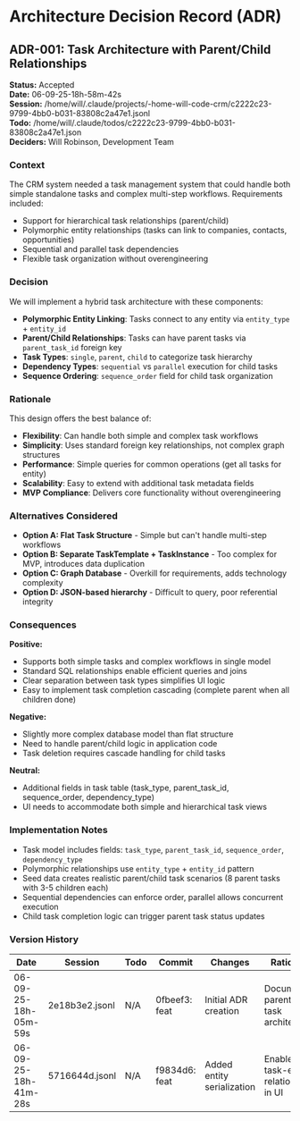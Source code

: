 # Architecture Decision Record (ADR)

## ADR-001: Task Architecture with Parent/Child Relationships

**Status:** Accepted  
**Date:** 06-09-25-18h-58m-42s  
**Session:** /home/will/.claude/projects/-home-will-code-crm/c2222c23-9799-4bb0-b031-83808c2a47e1.jsonl  
**Todo:** /home/will/.claude/todos/c2222c23-9799-4bb0-b031-83808c2a47e1.json  
**Deciders:** Will Robinson, Development Team

### Context

The CRM system needed a task management system that could handle both simple standalone tasks and complex multi-step workflows. Requirements included:

- Support for hierarchical task relationships (parent/child)
- Polymorphic entity relationships (tasks can link to companies, contacts, opportunities)
- Sequential and parallel task dependencies
- Flexible task organization without overengineering

### Decision

We will implement a hybrid task architecture with these components:

- **Polymorphic Entity Linking**: Tasks connect to any entity via `entity_type` + `entity_id`
- **Parent/Child Relationships**: Tasks can have parent tasks via `parent_task_id` foreign key
- **Task Types**: `single`, `parent`, `child` to categorize task hierarchy
- **Dependency Types**: `sequential` vs `parallel` execution for child tasks
- **Sequence Ordering**: `sequence_order` field for child task organization

### Rationale

This design offers the best balance of:

- **Flexibility**: Can handle both simple and complex task workflows
- **Simplicity**: Uses standard foreign key relationships, not complex graph structures
- **Performance**: Simple queries for common operations (get all tasks for entity)
- **Scalability**: Easy to extend with additional task metadata fields
- **MVP Compliance**: Delivers core functionality without overengineering

### Alternatives Considered

- **Option A: Flat Task Structure** - Simple but can't handle multi-step workflows
- **Option B: Separate TaskTemplate + TaskInstance** - Too complex for MVP, introduces data duplication
- **Option C: Graph Database** - Overkill for requirements, adds technology complexity
- **Option D: JSON-based hierarchy** - Difficult to query, poor referential integrity

### Consequences

**Positive:**

- Supports both simple tasks and complex workflows in single model
- Standard SQL relationships enable efficient queries and joins
- Clear separation between task types simplifies UI logic
- Easy to implement task completion cascading (complete parent when all children done)

**Negative:**

- Slightly more complex database model than flat structure
- Need to handle parent/child logic in application code
- Task deletion requires cascade handling for child tasks

**Neutral:**

- Additional fields in task table (task_type, parent_task_id, sequence_order, dependency_type)
- UI needs to accommodate both simple and hierarchical task views

### Implementation Notes

- Task model includes fields: `task_type`, `parent_task_id`, `sequence_order`, `dependency_type`
- Polymorphic relationships use `entity_type` + `entity_id` pattern
- Seed data creates realistic parent/child task scenarios (8 parent tasks with 3-5 children each)
- Sequential dependencies can enforce order, parallel allows concurrent execution
- Child task completion logic can trigger parent task status updates

### Version History

| Date | Session | Todo | Commit | Changes | Rationale |
|------|---------|------|--------|---------|-----------|
| 06-09-25-18h-05m-59s | 2e18b3e2.jsonl | N/A | 0fbeef3: feat | Initial ADR creation | Document parent/child task architecture |
| 06-09-25-18h-41m-28s | 5716644d.jsonl | N/A | f9834d6: feat | Added entity serialization | Enable task-entity relationships in UI |
